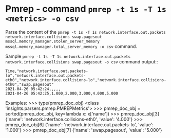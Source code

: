Pmrep - command ``pmrep -t 1s -T 1s <metrics> -o csv``
======================================================

Parse the content of the ``pmrep -t 1s -T 1s network.interface.out.packets network.interface.collisions swap.pagesout mssql.memory_manager.stolen_server_memory mssql.memory_manager.total_server_memory -o csv`` command.

Sample ``pmrep -t 1s -T 1s network.interface.out.packets network.interface.collisions swap.pagesout -o csv`` command output::

    Time,"network.interface.out.packets-lo","network.interface.out.packets-eth0","network.interface.collisions-lo","network.interface.collisions-eth0","swap.pagesout"
    2021-04-26 05:42:24,,,,,
    2021-04-26 05:42:25,1.000,2.000,3.000,4.000,5.000

Examples:
    >>> type(pmrep_doc_obj)
    <class 'insights.parsers.pmrep.PMREPMetrics'>
    >>> pmrep_doc_obj = sorted(pmrep_doc_obj, key=lambda x: x['name'])
    >>> pmrep_doc_obj[3]
    {'name': 'network.interface.collisions-eth0', 'value': '4.000'}
    >>> pmrep_doc_obj[6]
    {'name': 'network.interface.out.packets-lo', 'value': '1.000'}
    >>> pmrep_doc_obj[7]
    {'name': 'swap.pagesout', 'value': '5.000'}